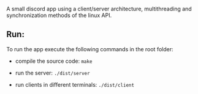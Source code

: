 A small discord app using a client/server architecture, multithreading and synchronization methods of the linux API.

## Run:
To run the app execute the following commands in the root folder: 

- compile the source code: ```make```

- run the server: ```./dist/server```

- run clients in different terminals: ```./dist/client```


